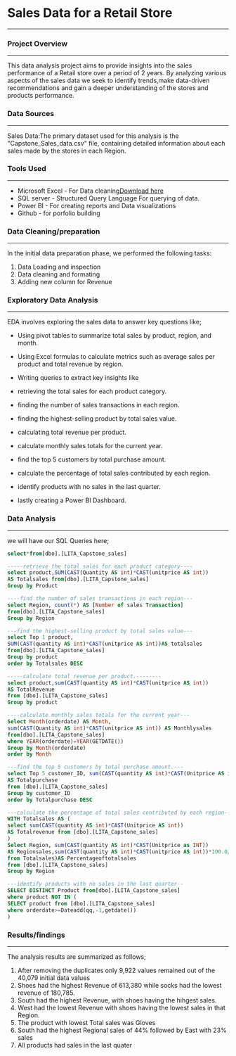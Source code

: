 # Sales Data for a Retail Store
---
### Project Overview
---
This data analysis project aims to provide insights into the sales performance of a Retail store over a period of 2 years. By analyzing various aspects of the sales data we seek to identify trends,make data-driven recommendations and gain a deeper understanding of the stores and products performance.

### Data Sources
---
Sales Data:The primary dataset used for this analysis is the "Capstone_Sales_data.csv" file, containing detailed information about each sales made by the stores in each Region.

### Tools Used
---
- Microsoft Excel - For Data cleaning[Download here](https://microsoft.com)
- SQL server - Structured Query Language For querying of data.
- Power BI - For creating reports and Data visualizations
- Github - for porfolio building

### Data Cleaning/preparation
---
In the initial data preparation phase, we performed the following tasks:
1. Data Loading and inspection
2. Data cleaning and formating
3. Adding new column for Revenue


### Exploratory Data Analysis
---
EDA involves exploring the sales data to answer key questions like;

- Using pivot tables to summarize total sales by product, region, and month.

- Using Excel formulas to calculate metrics such as average sales per product and total revenue by region.
  
- Writing queries to extract key insights like

- retrieving the total sales for each product category.

- finding the number of sales transactions in each region.

- finding the highest-selling product by total sales value.

- calculating total revenue per product.

- calculate monthly sales totals for the current year.

- find the top 5 customers by total purchase amount.

- calculate the percentage of total sales contributed by each region.

- identify products with no sales in the last quarter.
  
- lastly creating a Power BI Dashboard.
  
### Data Analysis
---
we will have our SQL Queries here;

```SQL
select*from[dbo].[LITA_Capstone_sales]

-----retrieve the total sales for each product category----
select product,SUM(CAST(Quantity AS int)*CAST(unitprice AS int))
AS Totalsales from[dbo].[LITA_Capstone_sales]
Group by Product

----find the number of sales transactions in each region---
select Region, count(*) AS [Number of sales Transaction]
from[dbo].[LITA_Capstone_sales] 
Group by Region

---find the highest-selling product by total sales value---
select Top 1 product,
SUM(CAST(quantity AS int)*CAST(unitprice AS int))AS totalsales
from[dbo].[LITA_Capstone_sales]
Group by product
order by Totalsales DESC

-----calculate total revenue per product.--------
select product,sum(CAST(quantity AS int)*CAST(unitprice AS int))
AS TotalRevenue
from [dbo].[LITA_Capstone_sales]
Group by product

----calculate monthly sales totals for the current year---
Select Month(orderdate) AS Month,
sum(CAST(Quantity AS int)*CAST(unitprice AS int)) AS Monthlysales
from[dbo].[LITA_Capstone_sales]
where YEAR(orderdate)=YEAR(GETDATE())
Group by Month(orderdate)
order by Month

---find the top 5 customers by total purchase amount.---
select Top 5 customer_ID, sum(CAST(quantity AS int)*CAST(Unitprice AS int))
AS Totalpurchase 
from [dbo].[LITA_Capstone_sales]
Group by customer_ID
order by Totalpurchase DESC

---calculate the percentage of total sales contributed by each region---
WITH Totalsales AS (
select sum(CAST(quantity AS int)*CAST(Unitprice AS int))
AS Totalrevenue from [dbo].[LITA_Capstone_sales]
)
Select Region, sum(CAST(quantity AS int)*CAST(Unitprice as INT))
AS Regionsales,sum(CAST(quantity AS int)*CAST(unitprice AS int))*100.0/(select Totalrevenue
from Totalsales)AS Percentageoftotalsales
from [dbo].[LITA_Capstone_sales]
Group by Region

---identify products with no sales in the last quarter--
SELECT DISTINCT Product from[dbo].[LITA_Capstone_sales]
where product NOT IN (
SELECT product from [dbo].[LITA_Capstone_sales]
where orderdate>=Dateadd(qq,-1,getdate())
)
```

### Results/findings
---
The analysis results are summarized as follows;

1. After removing the duplicates only 9,922 values remained out of the 40,079 initial data values
2. Shoes had the highest Revenue of 613,380 while socks had the lowest revenue of 180,785.
3. South had the highest Revenue, with shoes having the hihgest sales.
4. West had the lowest Revenue with shoes having the lowest sales in that Region.
5. The product with lowest Total sales was Gloves
6. South had the highest Regional sales of 44% followed by East with 23% sales
7. All products had sales in the last quater
